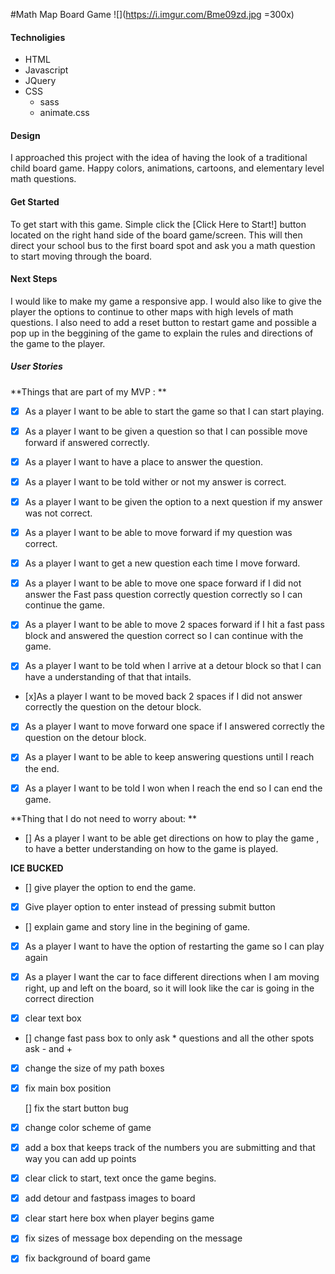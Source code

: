 #Math Map Board Game
![](https://i.imgur.com/Bme09zd.jpg =300x)
#### Technoligies

- HTML
- Javascript
- JQuery
- CSS
	- sass	
	- animate.css 

#### Design
I approached this project with the idea of having the look of a traditional child board game. Happy colors, animations, cartoons, and elementary level math questions. 

#### Get Started 

To get start with this game. Simple click the [Click Here to Start!] button located on the right hand side of the board game/screen. This will then direct your school bus to the first board spot and ask you a math question to start moving through the board. 

#### Next Steps

I would like to make my game a responsive app. I would also like to give the player the options to continue to other maps with high levels of math questions. I also need to add a reset button to restart game and possible a pop up in the beggining of the game to explain the rules and directions of the game to the player. 


##### User Stories 

**Things that are part of my MVP : **

- [x] As a player I want to be able to start the game so that I can start playing.
 
- [x] As a player I want to be given a question so that I can possible move forward if answered correctly.

- [x] As a player I want to have a place to answer the question.

- [x] As a player I want to be told wither or not my answer is correct. 

- [x] As a player I want to be given the option to a next question if my answer was not correct.
 
- [x] As a player I want to be able to  move forward if my question was correct. 

- [x] As a player I want to get a new question each time I move forward. 

- [x] As a player I want to be able to move one space forward if I did not answer the Fast pass question correctly question correctly so I can continue the game. 

- [x] As a player I want to be able to move 2 spaces forward if I hit a fast pass block and answered the question correct so I can continue with the game.

- [x] As a player I want to be told when I arrive at a detour block so that I can have a understanding of that that intails. 

- [x]As a player I want to be moved back 2 spaces if I did not answer correctly the question on the detour block.

- [x] As a player I want to move forward one space if I answered correctly the question on the detour block. 

- [x] As a player I want to be able to keep answering questions until I reach the end.

- [x] As a player I want to be told I won when I reach the end so I can end the game.



**Thing that I do not need to worry about: **

- [] As a player I want to be able get directions on how to play the game , to have a better understanding on how to the game is played.

**ICE BUCKED**

- [] give player the option to end the game.

- [x] Give player option to enter instead of pressing submit button
 
- [] explain game and story line in the begining of game. 

- [x] As a player I want to have the option of restarting the game so I can play again

- [x] As a player I want the car to face different directions when I am moving right, up and left on the board, so it will look like the car is going in the correct direction 

- [x] clear text box

- [] change fast pass box to only ask * questions and all the other spots ask - and +

- [x] change the size of my path boxes 

- [x] fix main box position 

  [] fix the start button bug 

- [x] change color scheme of game

- [x] add a box that keeps track of the numbers you are submitting and that way you can add up points  

- [x] clear click to start, text once the game begins. 

- [x] add detour and fastpass images to board

- [x] clear start here box when player begins game

- [x] fix sizes of message box depending on the message

- [x] fix background of board game
